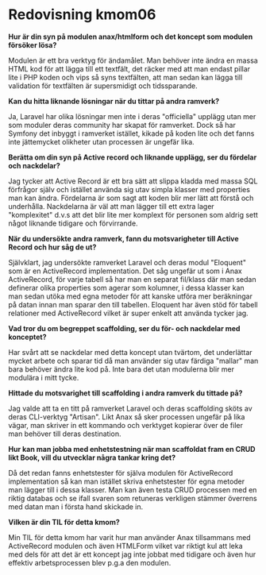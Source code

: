 ---
---
Redovisning kmom06
=========================

**Hur är din syn på modulen anax/htmlform och det koncept som modulen försöker lösa?**

Modulen är ett bra verktyg för ändamålet.
Man behöver inte ändra en massa HTML kod för att lägga till ett textfält, det räcker med att man endast pillar lite i PHP koden och vips så syns textfälten, att man sedan kan lägga till validation för textfälten är supersmidigt och tidssparande.

**Kan du hitta liknande lösningar när du tittar på andra ramverk?**

Ja, Laravel har olika lösningar men inte i deras "officiella" upplägg utan mer som moduler deras community har skapat för ramverket.
Dock så har Symfony det inbyggt i ramverket istället, kikade på koden lite och det fanns inte jättemycket olikheter utan processen är ungefär lika.

**Berätta om din syn på Active record och liknande upplägg, ser du fördelar och nackdelar?**

Jag tycker att Active Record är ett bra sätt att slippa kladda med massa SQL förfrågor själv och istället använda sig utav simpla klasser med properties man kan ändra.
Fördelarna är som sagt att koden blir mer lätt att förstå och underhålla.
Nackdelarna är väl att man lägger till ett extra lager "komplexitet" d.v.s att det blir lite mer komplext för personen som aldrig sett något liknande tidigare och förvirrande.

**När du undersökte andra ramverk, fann du motsvarigheter till Active Record och hur såg de ut?**

Självklart, jag undersökte ramverket Laravel och deras modul "Eloquent" som är en ActiveRecord implementation.
Det såg ungefär ut som i Anax ActiveRecord, för varje tabell så har man en separat fil/klass där man sedan definerar olika properties som agerar som kolumner, i dessa klasser kan man sedan utöka med egna metoder för att kanske utföra mer beräkningar på datan innan man sparar den till tabellen.
Eloquent har även stöd för tabell relationer med ActiveRecord vilket är super enkelt att använda tycker jag.

**Vad tror du om begreppet scaffolding, ser du för- och nackdelar med konceptet?**

Har svårt att se nackdelar med detta koncept utan tvärtom, det underlättar mycket arbete och sparar tid då man använder sig utav färdiga "mallar" man bara behöver ändra lite kod på.
Inte bara det utan modulerna blir mer modulära i mitt tycke.

**Hittade du motsvarighet till scaffolding i andra ramverk du tittade på?**

Jag valde att ta en titt på ramverket Laravel och deras scaffolding sköts av deras CLI-verktyg "Artisan".
Likt Anax så sker processen ungefär på lika vägar, man skriver in ett kommando och verktyget kopierar över de filer man behöver till deras destination.

**Hur kan man jobba med enhetstestning när man scaffoldat fram en CRUD likt Book, vill du utvecklar några tankar kring det?**

Då det redan fanns enhetstester för själva modulen för ActiveRecord implementation så kan man istället skriva enhetstester för egna metoder man lägger till i dessa klasser.
Man kan även testa CRUD processen med en riktig databas och se ifall svaren som retuneras verkligen stämmer överrens med datan man i första hand skickade in.

**Vilken är din TIL för detta kmom?**

Min TIL för detta kmom har varit hur man använder Anax tillsammans med ActiveRecord modulen och även HTMLForm vilket var riktigt kul att leka med dels för att det är ett koncept jag inte jobbat med tidigare och även hur effektiv arbetsprocessen blev p.g.a den modulen.

